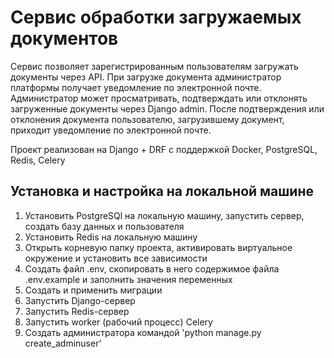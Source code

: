 # Сервис обработки загружаемых документов  
Сервис позволяет зарегистрированным пользователям загружать документы через API. 
При загрузке документа администратор платформы получает уведомление по электронной почте.
Администратор может просматривать, подтверждать или отклонять загруженные документы через Django admin. 
После подтверждения или отклонения документа пользователю, загрузившему документ, приходит уведомление по электронной почте. 

Проект реализован на Django + DRF с поддержкой Docker, PostgreSQL, Redis, Celery

## Установка и настройка на локальной машине 
1. Установить PostgreSQl на локальную машину, запустить сервер, создать базу данных и пользователя 
2. Установить Redis на локальную машину 
3. Открыть корневую папку проекта, активировать виртуальное окружение и установить все зависимости
4. Создать файл .env, скопировать в него содержимое файла .env.example и заполнить значения переменных 
5. Создать и применить миграции 
6. Запустить Django-сервер 
7. Запустить Redis-сервер 
8. Запустить worker (рабочий процесс) Celery
9. Создать администратора командой 'python manage.py create_adminuser'

